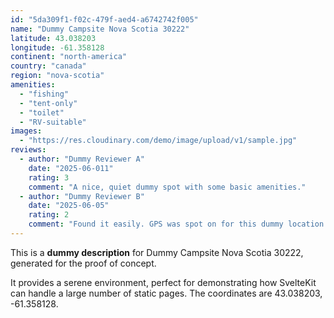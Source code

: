 ```yaml
---
id: "5da309f1-f02c-479f-aed4-a6742742f005"
name: "Dummy Campsite Nova Scotia 30222"
latitude: 43.038203
longitude: -61.358128
continent: "north-america"
country: "canada"
region: "nova-scotia"
amenities:
  - "fishing"
  - "tent-only"
  - "toilet"
  - "RV-suitable"
images:
  - "https://res.cloudinary.com/demo/image/upload/v1/sample.jpg"
reviews:
  - author: "Dummy Reviewer A"
    date: "2025-06-011"
    rating: 3
    comment: "A nice, quiet dummy spot with some basic amenities."
  - author: "Dummy Reviewer B"
    date: "2025-06-05"
    rating: 2
    comment: "Found it easily. GPS was spot on for this dummy location."
---
```


This is a **dummy description** for Dummy Campsite Nova Scotia 30222, generated for the proof of concept.

It provides a serene environment, perfect for demonstrating how SvelteKit can handle a large number of static pages. The coordinates are 43.038203, -61.358128.
